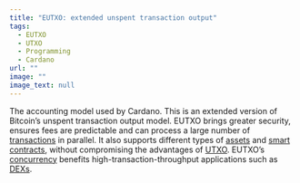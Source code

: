 ```yaml
---
title: "EUTXO: extended unspent transaction output"
tags:
  - EUTXO
  - UTXO
  - Programming
  - Cardano
url: ""
image: ""
image_text: null
---
```


The accounting model used by Cardano. This is an extended version of Bitcoin’s unspent transaction output model. EUTXO brings greater security, ensures fees are predictable and can process a large number of [transactions](https://www.essentialcardano.io/glossary/transaction-tx) in parallel. It also supports different types of [assets](https://www.essentialcardano.io/glossary/asset) and [smart contracts](https://www.essentialcardano.io/glossary/smart-contracts), without compromising the advantages of [UTXO](https://www.essentialcardano.io/glossary/utxo). EUTXO’s [concurrency](https://www.essentialcardano.io/glossary/concurrency) benefits high-transaction-throughput applications such as [DEXs](https://www.essentialcardano.io/glossary/dex).
